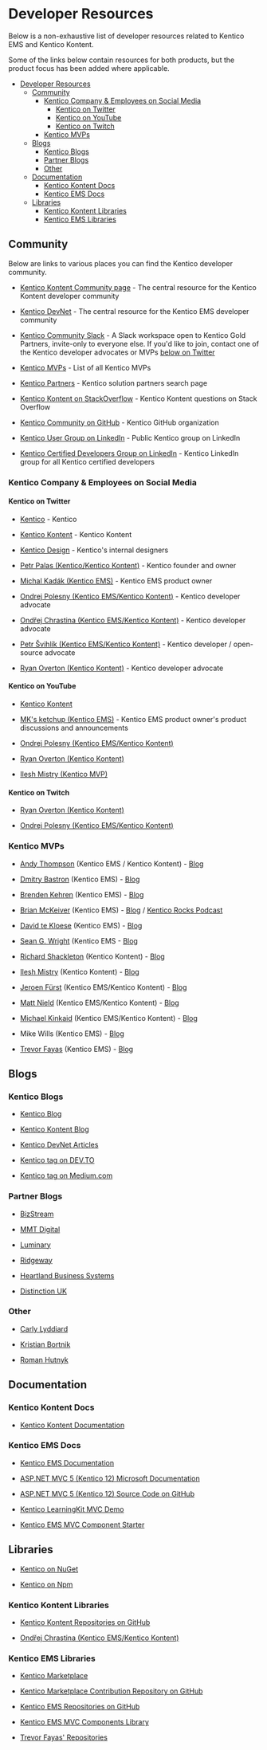 # Developer Resources

Below is a non-exhaustive list of developer resources related to Kentico EMS and Kentico Kontent.

Some of the links below contain resources for both products, but the product focus has been added where applicable.

<!-- TOC -->

- [Developer Resources](#developer-resources)
    - [Community](#community)
        - [Kentico Company & Employees on Social Media](#kentico-company--employees-on-social-media)
            - [Kentico on Twitter](#kentico-on-twitter)
            - [Kentico on YouTube](#kentico-on-youtube)
            - [Kentico on Twitch](#kentico-on-twitch)
        - [Kentico MVPs](#kentico-mvps)
    - [Blogs](#blogs)
        - [Kentico Blogs](#kentico-blogs)
        - [Partner Blogs](#partner-blogs)
        - [Other](#other)
    - [Documentation](#documentation)
        - [Kentico Kontent Docs](#kentico-kontent-docs)
        - [Kentico EMS Docs](#kentico-ems-docs)
    - [Libraries](#libraries)
        - [Kentico Kontent Libraries](#kentico-kontent-libraries)
        - [Kentico EMS Libraries](#kentico-ems-libraries)

<!-- /TOC -->

## Community

Below are links to various places you can find the Kentico developer community.

- [Kentico Kontent Community page](https://kontent.ai/community) - The central resource for the Kentico Kontent developer community

- [Kentico DevNet](https://devnet.kentico.com/) - The central resource for the Kentico EMS developer community

- [Kentico Community Slack](https://kentico-community.slack.com/) - A Slack workspace open to Kentico Gold Partners, invite-only to everyone else. If you'd like to join, contact one of the Kentico developer advocates or MVPs [below on Twitter](#kentico-mvps)

- [Kentico MVPs](https://www.kentico.com/company/mvp) - List of all Kentico MVPs

- [Kentico Partners](https://www.kentico.com/partners/solution-partners) - Kentico solution partners search page

- [Kentico Kontent on StackOverflow](https://stackoverflow.com/tags/kentico-kontent) - Kentico Kontent questions on Stack Overflow

- [Kentico Community on GitHub](https://kentico.github.io/join/) - Kentico GitHub organization

- [Kentico User Group on LinkedIn](https://www.linkedin.com/groups/970177/) - Public Kentico group on LinkedIn

- [Kentico Certified Developers Group on LinkedIn](https://www.linkedin.com/groups/3172023/) - Kentico LinkedIn group for all Kentico certified developers

### Kentico Company & Employees on Social Media

#### Kentico on Twitter

- [Kentico](https://twitter.com/Kentico) - Kentico

- [Kentico Kontent](https://twitter.com/KenticoKontent) - Kentico Kontent

- [Kentico Design](https://twitter.com/KenticoDesign) - Kentico's internal designers

- [Petr Palas (Kentico/Kentico Kontent)](https://twitter.com/PetrPalas) - Kentico founder and owner

- [Michal Kadák (Kentico EMS)](https://twitter.com/MichalKadak) - Kentico EMS product owner

- [Ondrej Polesny (Kentico EMS/Kentico Kontent)](https://twitter.com/ondrabus) - Kentico developer advocate

- [Ondřej Chrastina (Kentico EMS/Kentico Kontent)](https://twitter.com/ChrastinaOndrej) - Kentico developer advocate

- [Petr Švihlík (Kentico EMS/Kentico Kontent)](https://twitter.com/PetrSvihlik) - Kentico developer / open-source advocate

- [Ryan Overton (Kentico Kontent)](https://twitter.com/ryano9791) - Kentico developer advocate

#### Kentico on YouTube

- [Kentico Kontent](https://www.youtube.com/channel/UCpaSGln6ywwyEr4z9_8-YAg/videos)

- [MK's ketchup (Kentico EMS)](https://www.youtube.com/channel/UC_CnV72OeDm-ukP3XSIzZ-g) - Kentico EMS product owner's product discussions and announcements

- [Ondrej Polesny (Kentico EMS/Kentico Kontent)](https://www.youtube.com/channel/UCZ3y6e-1BN5XoKzlQxOocHg/videos?view_as=subscriber)

- [Ryan Overton (Kentico Kontent)](https://www.youtube.com/channel/UCp7TjW2p43aNzkMEBYJ8inw)

- [Ilesh Mistry (Kentico MVP)](https://www.youtube.com/channel/UCJw61xmGGyVKskziXegliIw)

#### Kentico on Twitch

- [Ryan Overton (Kentico Kontent)](https://www.twitch.tv/developersgarage)

- [Ondrej Polesny (Kentico EMS/Kentico Kontent)](twitch.tv/ondrabus)

### Kentico MVPs

- [Andy Thompson](https://twitter.com/andythompy) (Kentico EMS / Kentico Kontent) - [Blog](https://www.luminary.com/andy)

- [Dmitry Bastron](https://twitter.com/Diger_74) (Kentico EMS) - [Blog](https://diger74.net/)

- [Brenden Kehren](https://twitter.com/bkehren) (Kentico EMS) - [Blog](https://www.kehrendev.com/blog/brenden-kehren)

- [Brian McKeiver](https://twitter.com/mcbeev) (Kentico EMS) - [Blog](https://www.mcbeev.com/) / [Kentico Rocks Podcast](https://www.mcbeev.com/?tagname=Kentico+Rocks)

- [David te Kloese](https://twitter.com/David_TK) (Kentico EMS) - [Blog](https://devdavid.nl/)

- [Sean G. Wright](https://twitter.com/seangwright) (Kentico EMS - [Blog](https://dev.to/seangwright)

- [Richard Shackleton](https://twitter.com/shackleberry112) (Kentico Kontent) - [Blog](https://rshackleton.co.uk/articles)

- [Ilesh Mistry](https://twitter.com/ileshmistry) (Kentico Kontent) - [Blog](https://www.ileshmistry.com/posts/)

- [Jeroen Fürst](https://twitter.com/jeroenfurst) (Kentico EMS/Kentico Kontent) - [Blog](https://blogs.jeroenfurst.nl/)

- [Matt Nield](https://twitter.com/mnield) (Kentico EMS/Kentico Kontent) - [Blog](https://www.mattnield.co.uk/blog/)

- [Michael Kinkaid](https://twitter.com/MeAndMyRobot) (Kentico EMS/Kentico Kontent) - [Blog](https://www.ecentricarts.com/blog/)

- Mike Wills (Kentico EMS) - [Blog](https://bluemodus.com/articles/colleague/mike-wills)

- [Trevor Fayas](https://twitter.com/DevTrev_Kentico) (Kentico EMS) - [Blog](<http://www.devtrev.com/Trev-Tips-(Blog)>)

## Blogs

### Kentico Blogs

- [Kentico Blog](https://www.kentico.com/blog)

- [Kentico Kontent Blog](https://kontent.ai/blog)

- [Kentico DevNet Articles](https://devnet.kentico.com/articles)

- [Kentico tag on DEV.TO](https://dev.to/tag/kentico)

- [Kentico tag on Medium.com](https://medium.com/tag/kentico/archive)

### Partner Blogs

- [BizStream](https://www.bizstream.com/blog/kentico)

- [MMT Digital](https://www.mmtdigital.co.uk/thinking?cat=Technology)

- [Luminary](https://www.luminary.com/blog?tags=Kentico+Kentico%20Cloud+Kentico%20Kontent)

- [Ridgeway](https://www.ridgeway.com/blog/web-development)

- [Heartland Business Systems](https://www.hbs.net/blog?tagname=Kentico)

- [Distinction UK](https://medium.com/distinctionuk)

### Other

- [Carly Lyddiard](https://carly.io/category/kentico/)

- [Kristian Bortnik](https://www.kenticotricks.com/)

- [Roman Hutnyk](https://bitsorchestra.com/Idea)

## Documentation

### Kentico Kontent Docs

- [Kentico Kontent Documentation](https://docs.kontent.ai/)

### Kentico EMS Docs

- [Kentico EMS Documentation](https://devnet.kentico.com/documentation/)

- [ASP.NET MVC 5 (Kentico 12) Microsoft Documentation](https://docs.microsoft.com/en-us/aspnet/mvc/overview/getting-started/introduction/getting-started)

- [ASP.NET MVC 5 (Kentico 12) Source Code on GitHub](https://github.com/aspnet/AspNetWebStack)

- [Kentico LearningKit MVC Demo](https://github.com/KenticoInternal/LearningKit-Mvc)

- [Kentico EMS MVC Component Starter](https://github.com/Kentico/ems-mvc-component-starter)

## Libraries

- [Kentico on NuGet](https://www.nuget.org/packages?q=kentico)

- [Kentico on Npm](https://www.npmjs.com/search?q=kentico)

### Kentico Kontent Libraries

- [Kentico Kontent Repositories on GitHub](https://github.com/Kentico?utf8=%E2%9C%93&q=kontent&type=&language=)

- [Ondřej Chrastina (Kentico EMS/Kentico Kontent)](https://github.com/Simply007)

### Kentico EMS Libraries

- [Kentico Marketplace](https://devnet.kentico.com/marketplace)

- [Kentico Marketplace Contribution Repository on GitHub](https://github.com/Kentico/devnet.kentico.com)

- [Kentico EMS Repositories on GitHub](https://github.com/Kentico?utf8=%E2%9C%93&q=ems&type=&language=)

- [Kentico EMS MVC Components Library](https://github.com/Kentico/ems-mvc-components)

- [Trevor Fayas' Repositories](https://github.com/KenticoDevTrev/)
